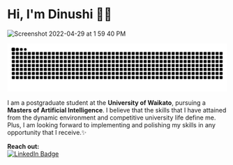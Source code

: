 # Hi, I'm Dinushi 👋🏽
<img width="1246" alt="Screenshot 2022-04-29 at 1 59 40 PM" src="https://user-images.githubusercontent.com/63807534/165910389-ea17b31a-3ae0-4f77-a44a-feb6e278d5e0.png">
</img>

![Snake animation](https://raw.githubusercontent.com/dinushiTJ/dinushiTJ/output/github-contribution-grid-snake.svg)

I am a postgraduate student at the **University of Waikato**, pursuing a **Masters of Artificial Intelligence**. I believe that the skills that I have attained from the dynamic environment and competitive university life define me. Plus, I am looking forward to implementing and polishing my skills in any opportunity that I receive.✨

<b>Reach out: </b>
<br>
<a href="https://www.linkedin.com/in/dinushi-jayasinghe">
    <img src="https://img.shields.io/badge/LinkedIn-blue?style=for-the-badge&logo=linkedin&logoColor=white" alt="LinkedIn Badge"/>
</a>


